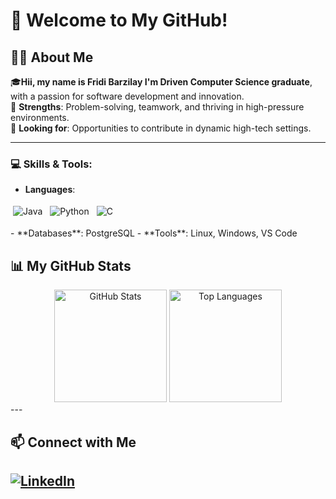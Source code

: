 
# 👋 Welcome to My GitHub!

## 🧑‍💻 About Me
🎓**Hii, my name is Fridi Barzilay I'm Driven Computer Science graduate**, with a passion for software development and innovation.  
🌟 **Strengths**: Problem-solving, teamwork, and thriving in high-pressure environments.  
🚀 **Looking for**: Opportunities to contribute in dynamic high-tech settings.


---

### 💻 Skills & Tools:
- **Languages**:
 <p>
  <img src="https://img.icons8.com/color/48/000000/java-coffee-cup-logo--v1.png" alt="Java" style="vertical-align:top; margin:4px">
  <img src="https://img.icons8.com/color/48/000000/python--v1.png" alt="Python" style="vertical-align:top; margin:4px">
  <img src="https://img.icons8.com/color/48/000000/c-programming.png" alt="C" style="vertical-align:top; margin:4px">
</p>
- **Databases**: PostgreSQL  
- **Tools**: Linux, Windows, VS Code
  
## 📊 My GitHub Stats
<div align="center">
  <img src="https://github-readme-stats.vercel.app/api?username=fridaBarzilay&show_icons=true&theme=radical" alt="GitHub Stats" height="180em"/>
  <img src="https://github-readme-stats.vercel.app/api/top-langs/?username=fridaBarzilay&layout=compact&theme=radical" alt="Top Languages" height="180em"/>
</div>
---

## 📫 Connect with Me
[![LinkedIn](https://img.shields.io/badge/LinkedIn-Connect-blue?style=flat&logo=linkedin)](https://www.linkedin.com/in/fridi-barzilay-462446260)  
---
